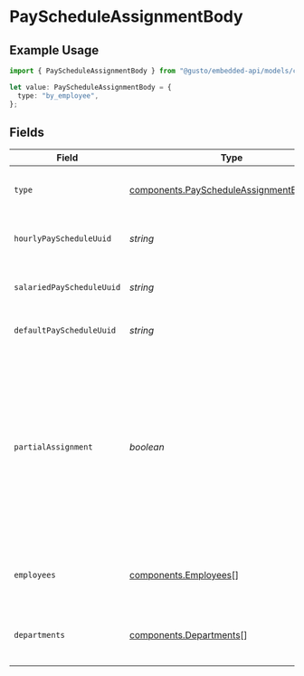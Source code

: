 # PayScheduleAssignmentBody

## Example Usage

```typescript
import { PayScheduleAssignmentBody } from "@gusto/embedded-api/models/components/payscheduleassignmentbody.js";

let value: PayScheduleAssignmentBody = {
  type: "by_employee",
};
```

## Fields

| Field                                                                                                                                                            | Type                                                                                                                                                             | Required                                                                                                                                                         | Description                                                                                                                                                      |
| ---------------------------------------------------------------------------------------------------------------------------------------------------------------- | ---------------------------------------------------------------------------------------------------------------------------------------------------------------- | ---------------------------------------------------------------------------------------------------------------------------------------------------------------- | ---------------------------------------------------------------------------------------------------------------------------------------------------------------- |
| `type`                                                                                                                                                           | [components.PayScheduleAssignmentBodyType](../../models/components/payscheduleassignmentbodytype.md)                                                             | :heavy_check_mark:                                                                                                                                               | The pay schedule assignment type.                                                                                                                                |
| `hourlyPayScheduleUuid`                                                                                                                                          | *string*                                                                                                                                                         | :heavy_minus_sign:                                                                                                                                               | Pay schedule for hourly employees.                                                                                                                               |
| `salariedPayScheduleUuid`                                                                                                                                        | *string*                                                                                                                                                         | :heavy_minus_sign:                                                                                                                                               | Pay schedule for salaried employees.                                                                                                                             |
| `defaultPayScheduleUuid`                                                                                                                                         | *string*                                                                                                                                                         | :heavy_minus_sign:                                                                                                                                               | Default pay schedule for employees.                                                                                                                              |
| `partialAssignment`                                                                                                                                              | *boolean*                                                                                                                                                        | :heavy_minus_sign:                                                                                                                                               | Indicates whether the request provides pay schedule assignments for a partial list of employees or departments of the company. By default, this is set to false. |
| `employees`                                                                                                                                                      | [components.Employees](../../models/components/employees.md)[]                                                                                                   | :heavy_minus_sign:                                                                                                                                               | List of employees and their pay schedules.                                                                                                                       |
| `departments`                                                                                                                                                    | [components.Departments](../../models/components/departments.md)[]                                                                                               | :heavy_minus_sign:                                                                                                                                               | List of departments and their pay schedules.                                                                                                                     |